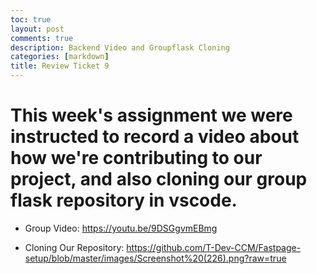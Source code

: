 ```yaml
---
toc: true
layout: post
comments: true
description: Backend Video and Groupflask Cloning
categories: [markdown]
title: Review Ticket 9
--- 
```



# This week's assignment we were instructed to record a video about how we're contributing to our project, and also cloning our group flask repository in vscode. 

- Group Video: https://youtu.be/9DSGgvmEBmg

- Cloning Our Repository: https://github.com/T-Dev-CCM/Fastpage-setup/blob/master/images/Screenshot%20(226).png?raw=true